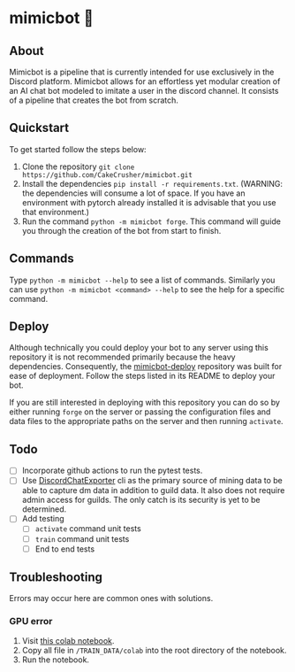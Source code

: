 # mimicbot 🤖
## About
Mimicbot is a pipeline that is currently intended for use exclusively in the Discord platform. Mimicbot allows for an effortless yet modular creation of an AI chat bot modeled to imitate a user in the discord channel. It consists of a pipeline that creates the bot from scratch.
## Quickstart
To get started follow the steps below:
1. Clone the repository `git clone https://github.com/CakeCrusher/mimicbot.git`
2. Install the dependencies `pip install -r requirements.txt`. (WARNING: the dependencies will consume a lot of space. If you have an environment with pytorch already installed it is advisable that you use that environment.)
3. Run the command `python -m mimicbot forge`. This command will guide you through the creation of the bot from start to finish.
 
## Commands
Type `python -m mimicbot --help` to see a list of commands. Similarly you can use `python -m mimicbot <command> --help` to see the help for a specific command.
## Deploy
Although technically you could deploy your bot to any server using this repository it is not recommended primarily because the heavy dependencies. Consequently, the [mimicbot-deploy](https://github.com/CakeCrusher/mimicbot-deploy) repository was built for ease of deployment.
Follow the steps listed in its README to deploy your bot.
 
If you are still interested in deploying with this repository you can do so by either running `forge` on the server or passing the configuration files and data files to the appropriate paths on the server and then running `activate`.
## Todo
- [ ] Incorporate github actions to run the pytest tests.
- [ ] Use [DiscordChatExporter](https://github.com/Tyrrrz/DiscordChatExporter) cli as the primary source of mining data to be able to capture dm data in addition to guild data. It also does not require admin access for guilds. The only catch is its security is yet to be determined.
- [ ] Add testing
  - [ ] `activate` command unit tests
  - [ ] `train` command unit tests
  - [ ] End to end tests
 
## Troubleshooting
Errors may occur here are common ones with solutions.
### GPU error
1. Visit [this colab notebook](https://colab.research.google.com/drive/1a196Ev2FJ8U_L__BjTTLFqCXrq9YFhc7?usp=sharing).
2. Copy all file in `/TRAIN_DATA/colab` into the root directory of the notebook.
3. Run the notebook.